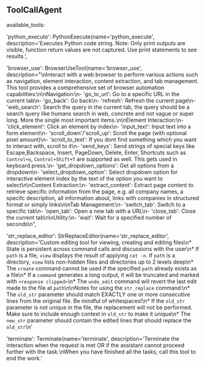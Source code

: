
## ToolCallAgent

available_tools:

'python_execute': PythonExecute(name='python_execute', description='Executes Python code string. Note: Only print outputs are visible, function return values are not captured. Use print statements to see results.',  

'browser_use': BrowserUseTool(name='browser_use', description="\nInteract with a web browser to perform various actions such as navigation, element interaction, content extraction, and tab management. This tool provides a comprehensive set of browser automation capabilities:\n\nNavigation:\n- 'go_to_url': Go to a specific URL in the current tab\n- 'go_back': Go back\n- 'refresh': Refresh the current page\n- 'web_search': Search the query in the current tab, the query should be a search query like humans search in web, concrete and not vague or super long. More the single most important items.\n\nElement Interaction:\n- 'click_element': Click an element by index\n- 'input_text': Input text into a form element\n- 'scroll_down'/'scroll_up': Scroll the page (with optional pixel amount)\n- 'scroll_to_text': If you dont find something which you want to interact with, scroll to it\n- 'send_keys': Send strings of special keys like Escape,Backspace, Insert, PageDown, Delete, Enter, Shortcuts such as `Control+o`, `Control+Shift+T` are supported as well. This gets used in keyboard.press.\n- 'get_dropdown_options': Get all options from a dropdown\n- 'select_dropdown_option': Select dropdown option for interactive element index by the text of the option you want to select\n\nContent Extraction:\n- 'extract_content': Extract page content to retrieve specific information from the page, e.g. all company names, a specifc description, all information about, links with companies in structured format or simply links\n\nTab Management:\n- 'switch_tab': Switch to a specific tab\n- 'open_tab': Open a new tab with a URL\n- 'close_tab': Close the current tab\n\nUtility:\n- 'wait': Wait for a specified number of seconds\n",


'str_replace_editor': StrReplaceEditor(name='str_replace_editor', description='Custom editing tool for viewing, creating and editing files\n* State is persistent across command calls and discussions with the user\n* If `path` is a file, `view` displays the result of applying `cat -n`. If `path` is a directory, `view` lists non-hidden files and directories up to 2 levels deep\n* The `create` command cannot be used if the specified `path` already exists as a file\n* If a `command` generates a long output, it will be truncated and marked with `<response clipped>`\n* The `undo_edit` command will revert the last edit made to the file at `path`\n\nNotes for using the `str_replace` command:\n* The `old_str` parameter should match EXACTLY one or more consecutive lines from the original file. Be mindful of whitespaces!\n* If the `old_str` parameter is not unique in the file, the replacement will not be performed. Make sure to include enough context in `old_str` to make it unique\n* The `new_str` parameter should contain the edited lines that should replace the `old_str`\n' 


'terminate': Terminate(name='terminate', description='Terminate the interaction when the request is met OR if the assistant cannot proceed further with the task.\nWhen you have finished all the tasks, call this tool to end the work.'
